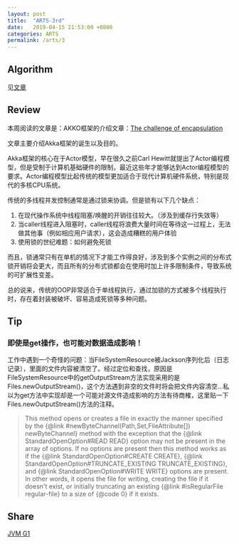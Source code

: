 ```yaml
---
layout: post
title:  "ARTS-3rd"
date:   2019-04-15 21:53:00 +0800
categories: ARTS
permalink: /arts/3
---
```


## Algorithm

见[文章](../../leetcode/43)

## Review

本周阅读的文章是：AKKO框架的介绍文章：[The challenge of encapsulation](https://doc.akka.io/docs/akka/current/guide/actors-motivation.html#the-challenge-of-encapsulation)

文章主要介绍Akka框架的诞生以及目的。

Akka框架的核心在于Actor模型，早在很久之前Carl Hewitt就提出了Actor编程模型，但是受制于计算机基础硬件的限制，最近这些年才能够达到Actor编程模型的要求。Actor编程模型比起传统的模型更加适合于现代计算机硬件系统，特别是现代的多核CPU系统。

传统的多线程并发控制通常是通过锁来协调。但是锁有以下几个缺点：

1. 在现代操作系统中线程阻塞/唤醒的开销往往较大。（涉及到缓存行失效等）
2. 当caller线程进入阻塞时，caller线程将浪费大量时间在等待这一过程上，无法做其他事（例如相应用户请求），这会造成糟糕的用户体验
3. 使用锁的世纪难题：如何避免死锁

而且，锁通常只有在单机的情况下才能工作得良好，涉及到多个实例之间的分布式锁开销将会更大，而且所有的分布式锁都会在使用时加上许多限制条件，导致系统的可扩展性变差。

总的说来，传统的OOP非常适合于单线程执行，通过加锁的方式被多个线程执行时，存在着封装被破坏、容易造成死锁等多种问题。 
## Tip

### 即使是get操作，也可能对数据造成影响！
工作中遇到一个奇怪的问题：当FileSystemResource被Jackson序列化后（日志记录），里面的文件内容被清空了。经过定位和查找，原因是FileSystemResource中的getOutputStream方法实现采用的是Files.newOutputStream()，这个方法遇到非空的文件时将会把文件内容清空...私以为get方法中实现却是一个可能对源文件造成影响的方法有待商榷，这里贴一下Files.newOutputStream()方法的注释。
> This method opens or creates a file in exactly the manner specified
by the {@link #newByteChannel(Path,Set,FileAttribute[]) newByteChannel}
method with the exception that the {@link StandardOpenOption#READ READ}
option may not be present in the array of options. If no options are
present then this method works as if the {@link StandardOpenOption#CREATE
CREATE}, {@link StandardOpenOption#TRUNCATE_EXISTING TRUNCATE_EXISTING},
and {@link StandardOpenOption#WRITE WRITE} options are present. In other
words, it opens the file for writing, creating the file if it doesn't
exist, or initially truncating an existing {@link #isRegularFile
regular-file} to a size of {@code 0} if it exists.

## Share

[JVM G1](../../jvm/g1)